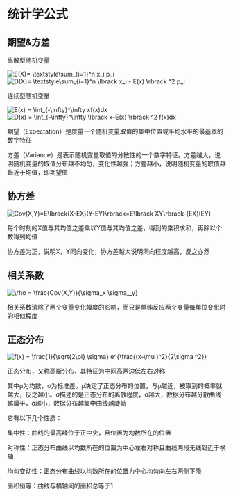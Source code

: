 # 统计学公式

## 期望&方差

离散型随机变量

<img src="https://latex.codecogs.com/svg.image?E(X)=&space;\textstyle\sum_{i=1}^n&space;x_i&space;p_i" title="E(X)= \textstyle\sum_{i=1}^n x_i p_i" />

<img src="https://latex.codecogs.com/svg.image?D(X)=&space;\textstyle\sum_{i=1}^n&space;\lbrack&space;x_i&space;-&space;E(x)&space;&space;&space;&space;\rbrack&space;^2&space;p_i" title="D(X)= \textstyle\sum_{i=1}^n \lbrack x_i - E(x) \rbrack ^2 p_i" />

连续型随机变量

<img src="https://latex.codecogs.com/svg.image?E(x)&space;=&space;\int_{-\infty}^\infty&space;xf(x)dx" title="E(x) = \int_{-\infty}^\infty xf(x)dx" />

<img src="https://latex.codecogs.com/svg.image?D(x)&space;=&space;\int_{-\infty}^\infty&space;\lbrack&space;x-E(x)&space;&space;\rbrack&space;^2&space;f(x)dx" title="D(x) = \int_{-\infty}^\infty \lbrack x-E(x) \rbrack ^2 f(x)dx" />

期望（Expectation）是度量一个随机变量取值的集中位置或平均水平的最基本的数字特征

方差（Variance）是表示随机变量取值的分散性的一个数字特征。方差越大，说明随机变量的取值分布越不均匀，变化性越强；方差越小，说明随机变量的取值越趋近于均值，即期望值

## 协方差

<img src="https://latex.codecogs.com/svg.image?Cov(X,Y)=E\lbrack(X-EX)(Y-EY)\rbrack=E\lbrack&space;XY\rbrack-(EX)(EY)" title="Cov(X,Y)=E\lbrack(X-EX)(Y-EY)\rbrack=E\lbrack XY\rbrack-(EX)(EY)" />

每个时刻的X值与其均值之差乘以Y值与其均值之差，得到的乘积求和，再除以个数得到均值

协方差为正，说明X，Y同向变化，协方差越大说明同向程度越高，反之亦然

## 相关系数

<img src="https://latex.codecogs.com/svg.image?\rho&space;=&space;&space;\frac{Cov(X,Y)}{\sigma_x&space;\sigma__y}" title="\rho = \frac{Cov(X,Y)}{\sigma_x \sigma__y}" />

相关系数消除了两个变量变化幅度的影响，而只是单纯反应两个变量每单位变化时的相似程度

## 正态分布

<img src="https://latex.codecogs.com/svg.image?f(x)&space;=&space;\frac{1}{\sqrt{2\pi}&space;\sigma}&space;e^{\frac{(x-\mu&space;)^2}{2\sigma&space;^2}}" title="f(x) = \frac{1}{\sqrt{2\pi} \sigma} e^{\frac{(x-\mu )^2}{2\sigma ^2}}" />

正态分布，又称高斯分布，其特征为中间高两边低左右对称

其中μ为均数，σ为标准差。μ决定了正态分布的位置，与μ越近，被取到的概率就越大，反之越小。σ描述的是正态分布的离散程度，σ越大，数据分布越分散曲线越扁平，σ越小，数据分布越集中曲线越陡峭

它有以下几个性质：

集中性：曲线的最高峰位于正中央，且位置为均数所在的位置

对称性：正态分布曲线以均数所在的位置为中心左右对称且曲线两段无线趋近于横轴

均匀变动性：正态分布曲线以均数所在的位置为中心均匀向左右两侧下降

面积恒等：曲线与横轴间的面积总等于1




